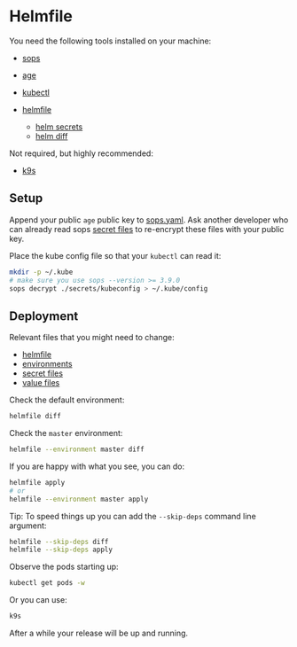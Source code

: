 # Helmfile

You need the following tools installed on your machine:
- [sops](https://github.com/getsops/sops)

- [age](https://github.com/FiloSottile/age)

- [kubectl](https://kubernetes.io/docs/tasks/tools/)

- [helmfile](https://helmfile.readthedocs.io/en/latest/) 
  - [helm secrets](https://github.com/jkroepke/helm-secrets/wiki/Installation)
  - [helm diff](https://github.com/databus23/helm-diff)

Not required, but highly recommended:
- [k9s](https://k9scli.io/)

## Setup

Append your public `age` public key to [sops.yaml](../../.sops.yaml).
Ask another developer who can already read sops [secret files](./secrets) to re-encrypt these files with your public key.

Place the kube config file so that your `kubectl` can read it:
```sh
mkdir -p ~/.kube
# make sure you use sops --version >= 3.9.0
sops decrypt ./secrets/kubeconfig > ~/.kube/config
```

## Deployment

Relevant files that you might need to change:
- [helmfile](./helmfile.yaml.gotmpl)
- [environments](./environments/)
- [secret files](./secrets)
- [value files](./values/)

Check the default environment:
```sh
helmfile diff
```

Check the `master` environment:
```sh
helmfile --environment master diff
```

If you are happy with what you see, you can do:

```sh
helmfile apply
# or
helmfile --environment master apply
```

Tip: To speed things up you can add the `--skip-deps` command line argument:
```sh
helmfile --skip-deps diff
helmfile --skip-deps apply
```

Observe the pods starting up:
```sh
kubectl get pods -w
```

Or you can use:
```sh
k9s
```

After a while your release will be up and running.
